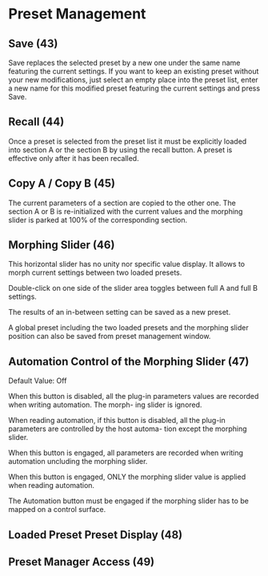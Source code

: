 # Preset Management


## Save (43)
Save replaces the selected preset by a new one under the same name featuring the current settings. If you want to
keep an existing preset without your new modifications, just select an empty place into the preset list, enter a new
name for this modified preset featuring the current settings and press Save.


## Recall (44)
Once a preset is selected from the preset list it must be explicitly loaded into section A or the section B by using the
recall button. A preset is effective only after it has been recalled.


## Copy A / Copy B (45)
The current parameters of a section are copied to the other one. The section A or B is re-initialized with the current
values and the morphing slider is parked at 100% of the corresponding section.


## Morphing Slider (46)
This horizontal slider has no unity nor specific value display. It allows to morph current settings between two
loaded presets.

Double-click on one side of the slider area toggles between full A and full B settings.

The results of an in-between setting can be saved as a new preset.

A global preset including the two loaded presets and the morphing slider position can also be saved from preset
management window.


## Automation Control of the Morphing Slider (47)
Default Value: Off

When this button is disabled, all the plug-in parameters values are recorded when writing automation. The morph-
ing slider is ignored.

When reading automation, if this button is disabled, all the plug-in parameters are controlled by the host automa-
tion except the morphing slider.

When this button is engaged, all parameters are recorded when writing automation uncluding the morphing slider.

When this button is engaged, ONLY the morphing slider value is applied when reading automation.

The Automation button must be engaged if the morphing slider has to be mapped on a control surface.

## Loaded Preset Preset Display (48)

## Preset Manager Access (49)